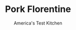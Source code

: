 ---
layout: ../../layouts/MarkdownPostLayout.astro
title: Pork Florentine
author: America's Test Kitchen
pubDate: 2023-03-15
description: "This impressive spinach and pork dish can be on the table in about an hour."
image_url: https://res.cloudinary.com/hksqkdlah/image/upload/ar_1:1,c_fill,dpr_2.0,f_auto,fl_lossy.progressive.strip_profile,g_faces:auto,q_auto:low,w_344/SFS_PorkFlorentine_43_mfd0dx
tags: ["Main Courses","Italian","Pork"]
calories: 2220
protein: 52
carbohydrates: 9
fats: 
fiber: 3
ingredients: ["1 tablespoon, herbes de Provence","2 1/4 teaspoons, kosher salt, divided","1 1/4 teaspoons, pepper, divided","2 (1-pound), pork tenderloins, trimmed","2 tablespoons, vegetable oil, divided","1 , shallot, minced","2 , garlic cloves, minced","1 pound (16 cups), baby spinach","3/4 cup, heavy cream","1/4 cup, grated Parmesan cheese, plus extra for sprinkling","1/2 teaspoon, grated lemon zest plus 1 teaspoon juice","1/4 teaspoon, ground nutmeg","Pinch , cayenne pepper"]
serves: 4
time: "1 hour"
instructions: ["Adjust oven rack to middle position and heat oven to 325 degrees. Combine herbes de Provence, 2 teaspoons salt, and 1 teaspoon pepper in bowl. Pat pork dry with paper towels and sprinkle with herb mixture.","Heat 1 tablespoon oil in 12-inch nonstick skillet over medium-high heat until just smoking. Cook pork until well browned on all sides, about 8 minutes.","Transfer pork to rimmed baking sheet. Roast until pork registers 135 degrees, 14 to 17 minutes. Transfer pork to carving board, tent with aluminum foil, and let rest while cooking spinach.","Heat remaining 1 tablespoon oil in now-empty skillet over medium-high heat until shimmering. Add shallot and garlic and cook until fragrant, about 30 seconds. Add spinach, 1 handful at a time, allowing each to wilt slightly before adding next. Cook until fully wilted and liquid has mostly evaporated, about 4 minutes.","Stir in cream, remaining ¼ teaspoon salt, and remaining ¼ teaspoon pepper and bring to boil over high heat. Cook until reduced and thickened (rubber spatula will leave trail that takes about 3 seconds to fill in), about 3 minutes. Off heat, stir in Parmesan, lemon zest and juice, nutmeg, and cayenne. Season with salt and pepper to taste.","Slice pork ¾ inch thick and serve with spinach mixture, sprinkled with extra Parmesan."]
nutrition: ["1596 mg Potassium","685 mg Phosphorus","290 mg Calcium","6 mg Iron","161 mg Magnesium","976 mg Sodium","5 mg Zinc","34 g Fat","15 mg Niacin (B3)","13 g Monounsaturated","3 g Polyunsaturated","1 mg Riboflavin (B2)","2 mg Thiamin (B1)","35 mg Vitamin C","1 µg Vitamin D","207 mg Cholesterol","14 g Saturated","3 g Fiber","229 µg Folate (food)","3 g Sugars","562 µg Vitamin K","307 g Water","9 g Carbs","229 µg Folate equivalent (total)","52 g Protein","4 mg Vitamin E","1 µg Vitamin B12","1 mg Vitamin B6","736 µg Vitamin A","555 kcal Energy","2220 calories"]
notes: "If you cant find herbes de Provence, you can substitute the following: 1 teaspoon of dried marjoram; 1 teaspoon of dried thyme; ½ teaspoon of dried basil; ½ teaspoon of dried rosemary, crumbled; ½ teaspoon of dried sage; and a pinch of ground fennel."
---